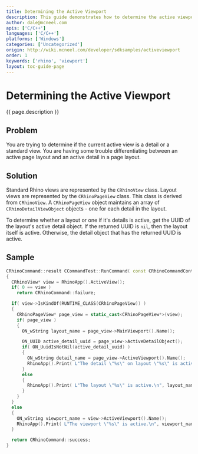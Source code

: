 ```yaml
---
title: Determining the Active Viewport
description: This guide demonstrates how to determine the active viewport using C/C++.
author: dale@mcneel.com
apis: ['C/C++']
languages: ['C/C++']
platforms: ['Windows']
categories: ['Uncategorized']
origin: http://wiki.mcneel.com/developer/sdksamples/activeviewport
order: 1
keywords: ['rhino', 'viewport']
layout: toc-guide-page
---
```


# Determining the Active Viewport

{{ page.description }}

## Problem

You are trying to determine if the current active view is a detail or a standard view.  You are having some trouble differentiating between an active page layout and an active detail in a page layout.

## Solution

Standard Rhino views are represented by the `CRhinoView` class.  Layout views are represented by the `CRhinoPageView` class.  This class is derived from `CRhinoView`.  A `CRhinoPageView` object maintains an array of `CRhinoDetailViewObject` objects - one for each detail in the layout.

To determine whether a layout or one if it's details is active, get the UUID of the layout's active detail object.  If the returned UUID is `nil`, then the layout itself is active.  Otherwise, the detail object that has the returned UUID is active.

## Sample

```cpp
CRhinoCommand::result CCommandTest::RunCommand( const CRhinoCommandContext& context )
{
  CRhinoView* view = RhinoApp().ActiveView();
  if( 0 == view )
    return CRhinoCommand::failure;

  if( view->IsKindOf(RUNTIME_CLASS(CRhinoPageView)) )
  {
    CRhinoPageView* page_view = static_cast<CRhinoPageView*>(view);
    if( page_view )
    {
      ON_wString layout_name = page_view->MainViewport().Name();

      ON_UUID active_detail_uuid = page_view->ActiveDetailObject();
      if( ON_UuidIsNotNil(active_detail_uuid) )
      {
        ON_wString detail_name = page_view->ActiveViewport().Name();
        RhinoApp().Print( L"The detail \"%s\" on layout \"%s\" is active.\n", detail_name, layout_name );
      }
      else
      {
        RhinoApp().Print( L"The layout \"%s\" is active.\n", layout_name );
      }
    }
  }
  else
  {
    ON_wString viewport_name = view->ActiveViewport().Name();
    RhinoApp().Print( L"The viewport \"%s\" is active.\n", viewport_name );
  }

  return CRhinoCommand::success;
}
```
